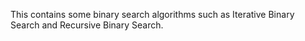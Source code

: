 This contains some binary search algorithms such as Iterative Binary Search and Recursive Binary Search.

